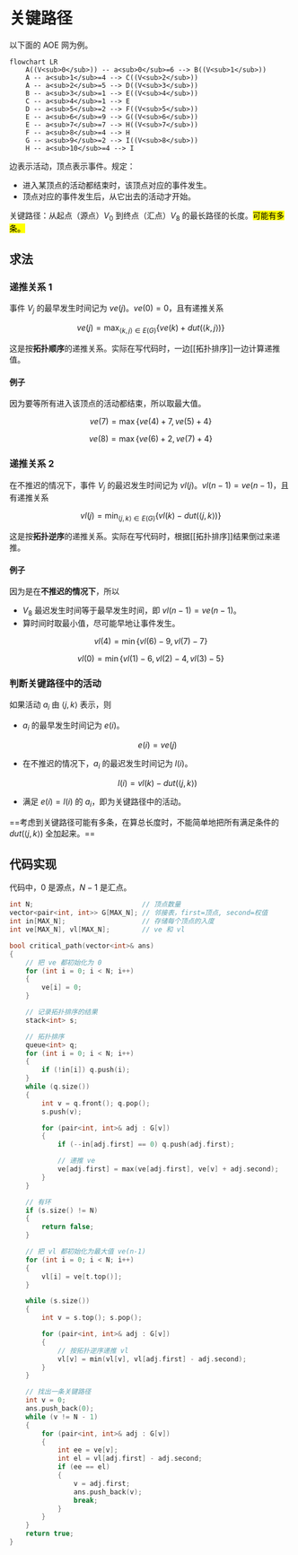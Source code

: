 # 关键路径

以下面的 AOE 网为例。

``` mermaid
flowchart LR
    A((V<sub>0</sub>)) -- a<sub>0</sub>=6 --> B((V<sub>1</sub>))
    A -- a<sub>1</sub>=4 --> C((V<sub>2</sub>))
    A -- a<sub>2</sub>=5 --> D((V<sub>3</sub>))
    B -- a<sub>3</sub>=1 --> E((V<sub>4</sub>))
    C -- a<sub>4</sub>=1 --> E
    D -- a<sub>5</sub>=2 --> F((V<sub>5</sub>))
    E -- a<sub>6</sub>=9 --> G((V<sub>6</sub>))
    E -- a<sub>7</sub>=7 --> H((V<sub>7</sub>))
    F -- a<sub>8</sub>=4 --> H
    G -- a<sub>9</sub>=2 --> I((V<sub>8</sub>))
    H -- a<sub>10</sub>=4 --> I
```

边表示活动，顶点表示事件。规定：

- 进入某顶点的活动都结束时，该顶点对应的事件发生。
- 顶点对应的事件发生后，从它出去的活动才开始。

关键路径：从起点（源点）$V_0$ 到终点（汇点）$V_8$ 的最长路径的长度。<mark>可能有多条。</mark>

## 求法

### 递推关系 1

事件 $V_j$ 的最早发生时间记为 $ve(j)$。$ve(0)=0$，且有递推关系

$$
ve(j) = \max_{\left \langle k,j \right \rangle \in E(G)} \{ ve(k) + dut(\left \langle k,j \right \rangle) \}
$$

这是按**拓扑顺序**的递推关系。实际在写代码时，一边[[拓扑排序]]一边计算递推值。

#### 例子

因为要等所有进入该顶点的活动都结束，所以取最大值。

$$
ve(7) = \max \{ ve(4)+7, ve(5)+4 \}
$$

$$
ve(8) = \max \{ ve(6)+2, ve(7)+4 \}
$$

### 递推关系 2

在不推迟的情况下，事件 $V_j$ 的最迟发生时间记为 $vl(j)$。$vl(n-1)=ve(n-1)$，且有递推关系

$$
vl(j) = \min_{\left \langle j,k \right \rangle \in E(G)} \{ vl(k) - dut(\left \langle j,k \right \rangle) \}
$$

这是按**拓扑逆序**的递推关系。实际在写代码时，根据[[拓扑排序]]结果倒过来递推。

#### 例子

因为是在**不推迟的情况下**，所以

- $V_8$ 最迟发生时间等于最早发生时间，即 $vl(n-1)=ve(n-1)$。
- 算时间时取最小值，尽可能早地让事件发生。

$$
vl(4) = \min \{ vl(6)-9, vl(7)-7 \}
$$

$$
vl(0) = \min \{ vl(1)-6, vl(2)-4, vl(3)-5 \}
$$

### 判断关键路径中的活动

如果活动 $a_i$ 由 $\left \langle j,k \right \rangle$ 表示，则

- $a_i$ 的最早发生时间记为 $e(i)$。

    $$
    e(i)=ve(j)
    $$

- 在不推迟的情况下，$a_i$ 的最迟发生时间记为 $l(i)$。

    $$
    l(i)=vl(k)-dut(\left \langle j,k \right \rangle)
    $$

- 满足 $e(i)=l(i)$ 的 $a_i$，即为关键路径中的活动。

==考虑到关键路径可能有多条，在算总长度时，不能简单地把所有满足条件的 $dut(\left \langle j,k \right \rangle)$ 全加起来。==

## 代码实现

代码中，$0$ 是源点，$N-1$ 是汇点。

``` cpp
int N;                           // 顶点数量
vector<pair<int, int>> G[MAX_N]; // 邻接表，first=顶点, second=权值
int in[MAX_N];                   // 存储每个顶点的入度
int ve[MAX_N], vl[MAX_N];        // ve 和 vl

bool critical_path(vector<int>& ans)
{
    // 把 ve 都初始化为 0
    for (int i = 0; i < N; i++)
    {
        ve[i] = 0;
    }

    // 记录拓扑排序的结果
    stack<int> s;

    // 拓扑排序
    queue<int> q;
    for (int i = 0; i < N; i++)
    {
        if (!in[i]) q.push(i);
    }
    while (q.size())
    {
        int v = q.front(); q.pop();
        s.push(v);

        for (pair<int, int>& adj : G[v])
        {
            if (--in[adj.first] == 0) q.push(adj.first);

            // 递推 ve
            ve[adj.first] = max(ve[adj.first], ve[v] + adj.second);
        }
    }

    // 有环
    if (s.size() != N)
    {
        return false;
    }

    // 把 vl 都初始化为最大值 ve(n-1)
    for (int i = 0; i < N; i++)
    {
        vl[i] = ve[t.top()];
    }

    while (s.size())
    {
        int v = s.top(); s.pop();

        for (pair<int, int>& adj : G[v])
        {
            // 按拓扑逆序递推 vl
            vl[v] = min(vl[v], vl[adj.first] - adj.second);
        }
    }

    // 找出一条关键路径
    int v = 0;
    ans.push_back(0);
    while (v != N - 1)
    {
        for (pair<int, int>& adj : G[v])
        {
            int ee = ve[v];
            int el = vl[adj.first] - adj.second;
            if (ee == el)
            {
                v = adj.first;
                ans.push_back(v);
                break;
            }
        }
    }
    return true;
}
```
